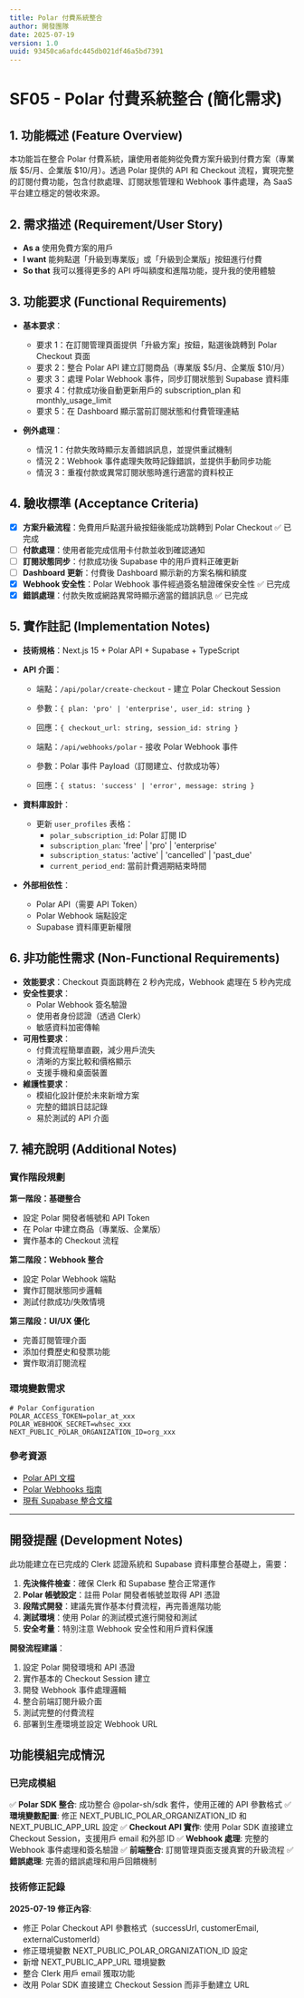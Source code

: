 ```yaml
---
title: Polar 付費系統整合
author: 開發團隊
date: 2025-07-19
version: 1.0
uuid: 93450ca6afdc445db021df46a5bd7391
---
```


# SF05 - Polar 付費系統整合 (簡化需求)

## 1. 功能概述 (Feature Overview)

本功能旨在整合 Polar 付費系統，讓使用者能夠從免費方案升級到付費方案（專業版 $5/月、企業版 $10/月）。透過 Polar 提供的 API 和 Checkout 流程，實現完整的訂閱付費功能，包含付款處理、訂閱狀態管理和 Webhook 事件處理，為 SaaS 平台建立穩定的營收來源。

## 2. 需求描述 (Requirement/User Story)

- **As a** 使用免費方案的用戶
- **I want** 能夠點選「升級到專業版」或「升級到企業版」按鈕進行付費
- **So that** 我可以獲得更多的 API 呼叫額度和進階功能，提升我的使用體驗

## 3. 功能要求 (Functional Requirements)

- **基本要求**：
  - 要求 1：在訂閱管理頁面提供「升級方案」按鈕，點選後跳轉到 Polar Checkout 頁面
  - 要求 2：整合 Polar API 建立訂閱商品（專業版 $5/月、企業版 $10/月）
  - 要求 3：處理 Polar Webhook 事件，同步訂閱狀態到 Supabase 資料庫
  - 要求 4：付款成功後自動更新用戶的 subscription_plan 和 monthly_usage_limit
  - 要求 5：在 Dashboard 顯示當前訂閱狀態和付費管理連結

- **例外處理**：
  - 情況 1：付款失敗時顯示友善錯誤訊息，並提供重試機制
  - 情況 2：Webhook 事件處理失敗時記錄錯誤，並提供手動同步功能
  - 情況 3：重複付款或異常訂閱狀態時進行適當的資料校正

## 4. 驗收標準 (Acceptance Criteria)

- [x] **方案升級流程**：免費用戶點選升級按鈕後能成功跳轉到 Polar Checkout ✅ 已完成
- [ ] **付款處理**：使用者能完成信用卡付款並收到確認通知
- [ ] **訂閱狀態同步**：付款成功後 Supabase 中的用戶資料正確更新
- [ ] **Dashboard 更新**：付費後 Dashboard 顯示新的方案名稱和額度
- [x] **Webhook 安全性**：Polar Webhook 事件經過簽名驗證確保安全性 ✅ 已完成
- [x] **錯誤處理**：付款失敗或網路異常時顯示適當的錯誤訊息 ✅ 已完成

## 5. 實作註記 (Implementation Notes)

- **技術規格**：Next.js 15 + Polar API + Supabase + TypeScript
- **API 介面**：
  - 端點：`/api/polar/create-checkout` - 建立 Polar Checkout Session
  - 參數：`{ plan: 'pro' | 'enterprise', user_id: string }`
  - 回應：`{ checkout_url: string, session_id: string }`
  
  - 端點：`/api/webhooks/polar` - 接收 Polar Webhook 事件
  - 參數：Polar 事件 Payload（訂閱建立、付款成功等）
  - 回應：`{ status: 'success' | 'error', message: string }`

- **資料庫設計**：
  - 更新 `user_profiles` 表格：
    - `polar_subscription_id`: Polar 訂閱 ID
    - `subscription_plan`: 'free' | 'pro' | 'enterprise'
    - `subscription_status`: 'active' | 'cancelled' | 'past_due'
    - `current_period_end`: 當前計費週期結束時間

- **外部相依性**：
  - Polar API（需要 API Token）
  - Polar Webhook 端點設定
  - Supabase 資料庫更新權限

## 6. 非功能性需求 (Non-Functional Requirements)

- **效能要求**：Checkout 頁面跳轉在 2 秒內完成，Webhook 處理在 5 秒內完成
- **安全性要求**：
  - Polar Webhook 簽名驗證
  - 使用者身份認證（透過 Clerk）
  - 敏感資料加密傳輸
- **可用性要求**：
  - 付費流程簡單直觀，減少用戶流失
  - 清晰的方案比較和價格顯示
  - 支援手機和桌面裝置
- **維護性要求**：
  - 模組化設計便於未來新增方案
  - 完整的錯誤日誌記錄
  - 易於測試的 API 介面

## 7. 補充說明 (Additional Notes)

### 實作階段規劃

**第一階段：基礎整合**
- 設定 Polar 開發者帳號和 API Token
- 在 Polar 中建立商品（專業版、企業版）
- 實作基本的 Checkout 流程

**第二階段：Webhook 整合**
- 設定 Polar Webhook 端點
- 實作訂閱狀態同步邏輯
- 測試付款成功/失敗情境

**第三階段：UI/UX 優化**
- 完善訂閱管理介面
- 添加付費歷史和發票功能
- 實作取消訂閱流程

### 環境變數需求
```env
# Polar Configuration
POLAR_ACCESS_TOKEN=polar_at_xxx
POLAR_WEBHOOK_SECRET=whsec_xxx
NEXT_PUBLIC_POLAR_ORGANIZATION_ID=org_xxx
```

### 參考資源
- [Polar API 文檔](https://docs.polar.sh/)
- [Polar Webhooks 指南](https://docs.polar.sh/webhooks)
- [現有 Supabase 整合文檔](./Supabase訂閱資料整合.md)

---

## 開發提醒 (Development Notes)

此功能建立在已完成的 Clerk 認證系統和 Supabase 資料庫整合基礎上，需要：

1. **先決條件檢查**：確保 Clerk 和 Supabase 整合正常運作
2. **Polar 帳號設定**：註冊 Polar 開發者帳號並取得 API 憑證
3. **段階式開發**：建議先實作基本付費流程，再完善進階功能
4. **測試環境**：使用 Polar 的測試模式進行開發和測試
5. **安全考量**：特別注意 Webhook 安全性和用戶資料保護

**開發流程建議**：
1. 設定 Polar 開發環境和 API 憑證
2. 實作基本的 Checkout Session 建立
3. 開發 Webhook 事件處理邏輯
4. 整合前端訂閱升級介面
5. 測試完整的付費流程
6. 部署到生產環境並設定 Webhook URL

## 功能模組完成情況

### 已完成模組

✅ **Polar SDK 整合**: 成功整合 @polar-sh/sdk 套件，使用正確的 API 參數格式
✅ **環境變數配置**: 修正 NEXT_PUBLIC_POLAR_ORGANIZATION_ID 和 NEXT_PUBLIC_APP_URL 設定
✅ **Checkout API 實作**: 使用 Polar SDK 直接建立 Checkout Session，支援用戶 email 和外部 ID
✅ **Webhook 處理**: 完整的 Webhook 事件處理和簽名驗證
✅ **前端整合**: 訂閱管理頁面支援真實的升級流程
✅ **錯誤處理**: 完善的錯誤處理和用戶回饋機制

### 技術修正記錄

**2025-07-19 修正內容**:
- 修正 Polar Checkout API 參數格式（successUrl, customerEmail, externalCustomerId）
- 修正環境變數 NEXT_PUBLIC_POLAR_ORGANIZATION_ID 設定
- 新增 NEXT_PUBLIC_APP_URL 環境變數
- 整合 Clerk 用戶 email 獲取功能
- 改用 Polar SDK 直接建立 Checkout Session 而非手動建立 URL